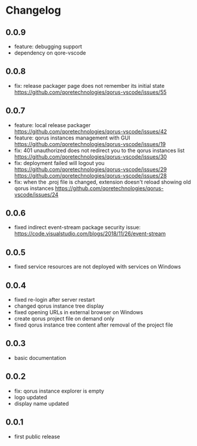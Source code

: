 # Changelog

## 0.0.9

* feature: debugging support
* dependency on qore-vscode

## 0.0.8

* fix: release packager page does not remember its initial state
  https://github.com/qoretechnologies/qorus-vscode/issues/55

## 0.0.7

* feature: local release packager
  https://github.com/qoretechnologies/qorus-vscode/issues/42
* feature: qorus instances management with GUI
  https://github.com/qoretechnologies/qorus-vscode/issues/19
* fix: 401 unauthorized does not redirect you to the qorus instances list
  https://github.com/qoretechnologies/qorus-vscode/issues/30
* fix: deployment failed will logout you
  https://github.com/qoretechnologies/qorus-vscode/issues/29
  https://github.com/qoretechnologies/qorus-vscode/issues/28
* fix: when the .proj file is changed, extension doesn't reload showing old qorus instances
  https://github.com/qoretechnologies/qorus-vscode/issues/24

## 0.0.6

* fixed indirect event-stream package security issue:
  https://code.visualstudio.com/blogs/2018/11/26/event-stream

## 0.0.5

* fixed service resources are not deployed with services on Windows

## 0.0.4

* fixed re-login after server restart
* changed qorus instance tree display
* fixed opening URLs in external browser on Windows
* create qorus project file on demand only
* fixed qorus instance tree content after removal of the project file

## 0.0.3

* basic documentation

## 0.0.2

* fix: qorus instance explorer is empty
* logo updated
* display name updated

## 0.0.1

* first public release

